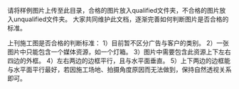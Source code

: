 请将样例图片上传至此目录，合格的图片放入qualified文件夹，不合格的图片放入unqualified文件夹。
大家共同维护此文档，逐渐完善如何判断图片是否合格的标准。

上刊施工图是否合格的判断标准：
1）目前暂不区分广告与客户的类别。
2）一张图片中只能包含一个媒体资源，如一个灯箱。
3）图片中需要包含此资源上下左右四边的外框。
4）左右两边的边框平行，且与水平面垂直。
5）上下两边的边框能与水平面平行最好，若因施工场地、拍摄角度原因而无法做到，保持自然透视关系即可。

